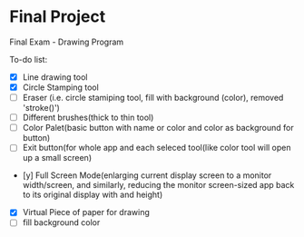# Final Project
Final Exam - Drawing Program


To-do list:
 - [x] Line drawing tool
 - [x] Circle Stamping tool
 - [ ] Eraser (i.e. circle stamiping tool, fill with background (color), removed 'stroke()')
 - [ ] Different brushes(thick to thin tool)
 - [ ] Color Palet(basic button with name or color and color as background for button)
 - [ ] Exit button(for whole app and each seleced tool(like color tool will open up a small screen)
 - [y] Full Screen Mode(enlarging current display screen to a monitor width/screen, and similarly, reducing the monitor screen-sized app back to its original display with and height)
 - [x] Virtual Piece of paper for drawing
 - [ ] fill background color
